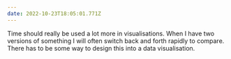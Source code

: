 ```yaml
---
date: 2022-10-23T18:05:01.771Z
---
```


Time should really be used a lot more in visualisations. When I have two versions of something I will often switch back and forth rapidly to compare. There has to be some way to design this into a data visualisation.